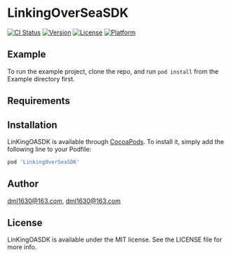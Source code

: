 # LinkingOverSeaSDK

[![CI Status](https://img.shields.io/travis/dml1630@163.com/LinKingOASDK.svg?style=flat)](https://travis-ci.org/dml1630@163.com/LinKingOASDK)
[![Version](https://img.shields.io/cocoapods/v/LinKingOASDK.svg?style=flat)](https://cocoapods.org/pods/LinKingOASDK)
[![License](https://img.shields.io/cocoapods/l/LinKingOASDK.svg?style=flat)](https://cocoapods.org/pods/LinKingOASDK)
[![Platform](https://img.shields.io/cocoapods/p/LinKingOASDK.svg?style=flat)](https://cocoapods.org/pods/LinKingOASDK)

## Example

To run the example project, clone the repo, and run `pod install` from the Example directory first.

## Requirements

## Installation

LinKingOASDK is available through [CocoaPods](https://cocoapods.org). To install
it, simply add the following line to your Podfile:

```ruby
pod 'LinkingOverSeaSDK'
```

## Author

dml1630@163.com, dml1630@163.com

## License

LinKingOASDK is available under the MIT license. See the LICENSE file for more info.
